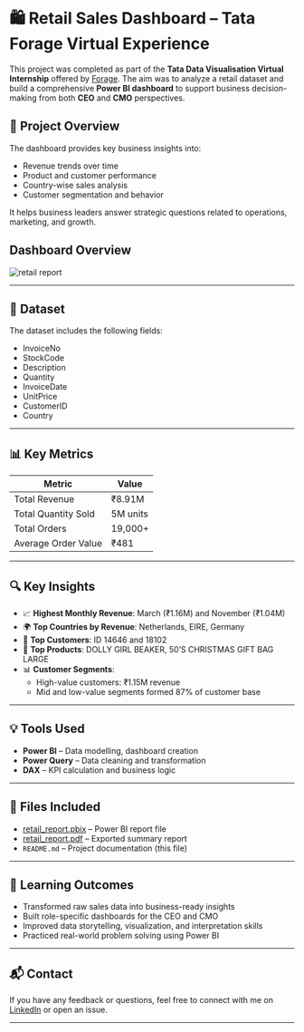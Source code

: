 # 🛍️ Retail Sales Dashboard – Tata Forage Virtual Experience

This project was completed as part of the **Tata Data Visualisation Virtual Internship** offered by [Forage](https://www.theforage.com/). The aim was to analyze a retail dataset and build a comprehensive **Power BI dashboard** to support business decision-making from both **CEO** and **CMO** perspectives.

## 📌 Project Overview

The dashboard provides key business insights into:
- Revenue trends over time
- Product and customer performance
- Country-wise sales analysis
- Customer segmentation and behavior

It helps business leaders answer strategic questions related to operations, marketing, and growth.
## Dashboard Overview


![retail report](https://github.com/user-attachments/assets/c60d69bb-3c56-4df6-ad52-d054e7bb5b8f)



---

## 📂 Dataset

The dataset includes the following fields:
- InvoiceNo
- StockCode
- Description
- Quantity
- InvoiceDate
- UnitPrice
- CustomerID
- Country

---

## 📊 Key Metrics

| Metric                  | Value      |
|-------------------------|------------|
| Total Revenue           | ₹8.91M     |
| Total Quantity Sold     | 5M units   |
| Total Orders            | 19,000+    |
| Average Order Value     | ₹481       |

---

## 🔍 Key Insights

- 📈 **Highest Monthly Revenue**: March (₹1.16M) and November (₹1.04M)
- 🌍 **Top Countries by Revenue**: Netherlands, EIRE, Germany
- 👤 **Top Customers**: ID 14646 and 18102
- 🧾 **Top Products**: DOLLY GIRL BEAKER, 50’S CHRISTMAS GIFT BAG LARGE
- 📊 **Customer Segments**:
  - High-value customers: ₹1.15M revenue
  - Mid and low-value segments formed 87% of customer base

---

## 💡 Tools Used

- **Power BI** – Data modelling, dashboard creation
- **Power Query** – Data cleaning and transformation
- **DAX** – KPI calculation and business logic

---

## 📎 Files Included

- [retail_report.pbix](https://github.com/sindhujak785/Online-Retail-Store-Analysis-/blob/main/retail_report.pbix) – Power BI report file  
- [retail_report.pdf](https://github.com/sindhujak785/Online-Retail-Store-Analysis-/blob/main/retail_report.pdf) – Exported summary report  
- `README.md` – Project documentation (this file)

---

## 🚀 Learning Outcomes

- Transformed raw sales data into business-ready insights  
- Built role-specific dashboards for the CEO and CMO  
- Improved data storytelling, visualization, and interpretation skills  
- Practiced real-world problem solving using Power BI

---

## 📬 Contact

If you have any feedback or questions, feel free to connect with me on [LinkedIn](https://www.linkedin.com/in/sindhuja-kumari-~-data-analyst-74908b344/) or open an issue.

---


